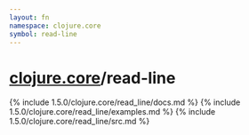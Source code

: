 ```yaml
---
layout: fn
namespace: clojure.core
symbol: read-line
---
```


# [clojure.core](../)/read-line

{% include 1.5.0/clojure.core/read_line/docs.md %}
{% include 1.5.0/clojure.core/read_line/examples.md %}
{% include 1.5.0/clojure.core/read_line/src.md %}

